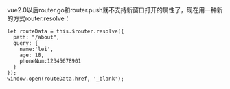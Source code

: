 vue2.0以后router.go和router.push就不支持新窗口打开的属性了，现在用一种新的方式router.resolve：


```
let routeData = this.$router.resolve({
  path: "/about",
  query: {
    name:'lei',
    age: 18,
    phoneNum:12345678901 
  }
});
window.open(routeData.href, '_blank');
```







